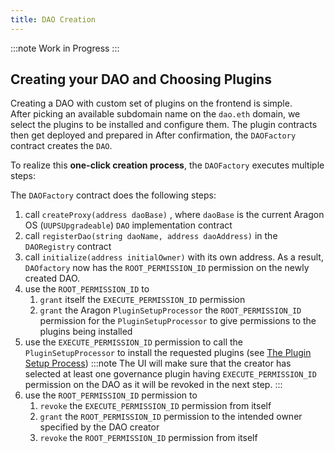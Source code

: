 ```yaml
---
title: DAO Creation
---
```


:::note
Work in Progress
:::

## Creating your DAO and Choosing Plugins

Creating a DAO with custom set of plugins on the frontend is simple.  
After picking an available subdomain name on the `dao.eth` domain, we select the plugins to be installed and configure them. The plugin contracts then get deployed and prepared in
After confirmation, the `DAOFactory` contract creates the `DAO`.

To realize this **one-click creation process**, the `DAOFactory` executes multiple steps:

The `DAOFactory` contract does the following steps:

1. call `createProxy(address daoBase)` , where `daoBase` is the current Aragon OS (`UUPSUpgradeable`) `DAO` implementation contract
2. call `registerDao(string daoName, address daoAddress)` in the `DAORegistry` contract
3. call `initialize(address initialOwner)` with its own address. As a result, `DAOfactory` now has the `ROOT_PERMISSION_ID` permission on the newly created DAO.
4. use the `ROOT_PERMISSION_ID` to
   1. `grant` itself the `EXECUTE_PERMISSION_ID` permission
   2. `grant` the Aragon `PluginSetupProcessor` the `ROOT_PERMISSION_ID` permission for the `PluginSetupProcessor` to give permissions to the plugins being installed
5. use the `EXECUTE_PERMISSION_ID` permission to call the `PluginSetupProcessor` to install the requested plugins (see [The Plugin Setup Process](../02-the-dao-framework/02-plugin-marketplace/04-plugin-setup.md))
   :::note
   The UI will make sure that the creator has selected at least one governance plugin having `EXECUTE_PERMISSION_ID` permission on the DAO as it will be revoked in the next step.
   :::
6. use the `ROOT_PERMISSION_ID` permission to
   1. `revoke` the `EXECUTE_PERMISSION_ID` permission from itself
   2. `grant` the `ROOT_PERMISSION_ID` permission to the intended owner specified by the DAO creator
   3. `revoke` the `ROOT_PERMISSION_ID` permission from itself
